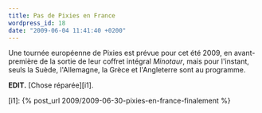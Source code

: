 ```yaml
---
title: Pas de Pixies en France
wordpress_id: 18
date: "2009-06-04 11:41:40 +0200"
---
```


Une tournée européenne de Pixies est prévue pour cet été 2009, en avant-première
de la sortie de leur coffret intégral _Minotaur_, mais pour l'instant, seuls la
Suède, l'Allemagne, la Grèce et l'Angleterre sont au programme.

**EDIT.** [Chose réparée][i1].

[i1]: {% post_url 2009/2009-06-30-pixies-en-france-finalement %}

